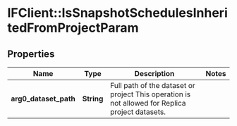 # IFClient::IsSnapshotSchedulesInheritedFromProjectParam

## Properties
Name | Type | Description | Notes
------------ | ------------- | ------------- | -------------
**arg0_dataset_path** | **String** | Full path of the dataset or project This operation is not allowed for Replica project datasets.  | 


